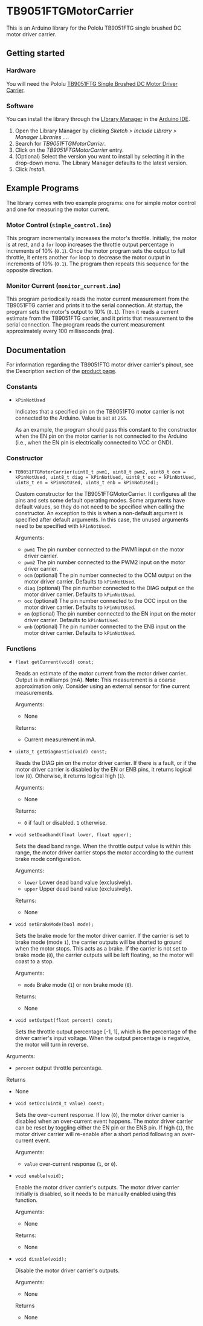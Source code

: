
# TB9051FTGMotorCarrier
This is an Arduino library for the Pololu TB9051FTG single brushed DC motor driver carrier.

## Getting started
### Hardware
You will need the Pololu [TB9051FTG Single Brushed DC Motor Driver Carrier](https://www.pololu.com/product/2997).

### Software
You can install the library through the [LIbrary Manager](https://www.arduino.cc/en/guide/libraries) in the [Arduino IDE](https://www.arduino.cc/en/Main/Software).

1. Open the Library Manager by clicking _Sketch > Include LIbrary > Manager Libraries ..._.
2. Search for _TB9051FTGMotorCarrier_.
3. Click on the _TB9051FTGMotorCarrier_ entry.
4. (Optional) Select the version you want to install by selecting it in the drop-down menu. The Library Manager defaults to the latest version.
5. Click _Install_.

## Example Programs
The library comes with two example programs: one for simple motor control and one for measuring the motor current.

### Motor Control (`simple_control.ino`)
This program incrementally increases the motor's throttle. Initially, the motor is at rest, and a `for` loop increases the throttle output percentage in increments of 10% (`0.1`). Once the motor program sets the output to full throttle, it enters another `for` loop to decrease the motor output in increments of 10% (`0.1`). The program then repeats this sequence for the opposite direction.

### Monitor Current (`monitor_current.ino`)
This program periodically reads the motor current measurement from the TB9051FTG carrier and prints it to the serial connection. At startup, the program sets the motor's output to 10% (`0.1`). Then it reads a current estimate from the TB9051FTG carrier, and it prints that measurement to the serial connection. The program reads the current measurement approximately every 100 milliseconds (ms).

## Documentation
For information regarding the TB9051FTG motor driver carrier's pinout, see the Description section of the [product page](https://www.pololu.com/product/2997).

### Constants
* `kPinNotUsed`

   Indicates that a specified pin on the TB9051FTG motor carrier is not connected to the Arduino. Value is set at `255`.

   As an example, the program should pass this constant to the constructor when the EN pin on the motor carrier is not connected to the Arduino (i.e., when the EN pin is electrically connected to VCC or GND).

### Constructor
* `TB9051FTGMotorCarrier(uint8_t pwm1, uint8_t pwm2, uint8_t ocm = kPinNotUsed,
                          uint8_t diag = kPinNotUsed, uint8_t occ = kPinNotUsed,
                          uint8_t en = kPinNotUsed, uint8_t enb = kPinNotUsed);`

  Custom constructor for the TB9051FTGMotorCarrier. It configures all the pins and sets some default operating modes. Some arguments have default values, so they do not need to be specified when calling the constructor. An exception to this is when a non-default argument is specified after default arguments. In this case, the unused arguments need to be specified with `kPinNotUsed`.

  Arguments:
  * `pwm1` The pin number connected to the PWM1 input on the motor driver carrier.
  * `pwm2` The pin number connected to the PWM2 input on the motor driver carrier.
  * `ocm` (optional) The pin number connected to the OCM output on the motor driver carrier. Defaults to `kPinNotUsed`.
  * `diag` (optional) The pin number connected to the DIAG output on the motor driver carrier. Defaults to `kPinNotUsed`.
  * `occ` (optional) The pin number connected to the OCC input on the motor driver carrier. Defaults to `kPinNotUsed`.
  * `en` (optional) The pin number connected to the EN input on the motor driver carrier. Defaults to `kPinNotUsed`.
  * `enb` (optional) The pin number connected to the ENB input on the motor driver carrier. Defaults to `kPinNotUsed`.

### Functions
* `float getCurrent(void) const;`

  Reads an estimate of the motor current from the motor driver carrier. Output is in milliamps (mA). **Note:** This measurement is a coarse approximation only. Consider using an external sensor for fine current measurements.

  Arguments:
  * None

  Returns:
  * Current measurement in mA.


* `uint8_t getDiagnostic(void) const;`

  Reads the DIAG pin on the motor driver carrier. If there is a fault, or if the motor driver carrier is disabled by the EN or ENB pins, it returns logical low (`0`). Otherwise, it returns logical high (`1`).

  Arguments:
  * None

  Returns:
  * `0` if fault or disabled. `1` otherwise.


* `void setDeadband(float lower, float upper);`

  Sets the dead band range. When the throttle output value is within this range, the motor driver carrier stops the motor according to the current brake mode configuration.

  Arguments:
  * `lower` Lower dead band value (exclusively).
  * `upper` Upper dead band value (exclusively).

  Returns:
  * None


* `void setBrakeMode(bool mode);`

  Sets the brake mode for the motor driver carrier. If the carrier is set to brake mode (mode `1`), the carrier outputs will be shorted to ground when the motor stops. This acts as a brake. If the carrier is not set to brake mode (`0`), the carrier outputs will be left floating, so the motor will coast to a stop.

  Arguments:
  * `mode` Brake mode (`1`) or non brake mode (`0`).

  Returns:
  * None


* `void setOutput(float percent) const;`

  Sets the throttle output percentage [-1, 1], which is the percentage of the driver carrier's input voltage. When the output percentage is negative, the motor will turn in reverse.

 Arguments:
 * `percent` output throttle percentage.

 Returns
 * None


* `void setOcc(uint8_t value) const;`

  Sets the over-current response. If low (`0`), the motor driver carrier is disabled when an over-current event happens. The motor driver carrier can be reset by toggling either the EN pin or the ENB pin. If high (`1`), the motor driver carrier will re-enable after a short period following an over-current event.

  Arguments:
  * `value` over-current response (`1`, or `0`).


* `void enable(void);`

  Enable the motor driver carrier's outputs. The motor driver carrier Initially is disabled, so it needs to be manually enabled using this function.

  Arguments:
  * None

  Returns:
  * None


* `void disable(void);`

  Disable the motor driver carrier's outputs.

  Arguments:
  * None

  Returns
  * None
